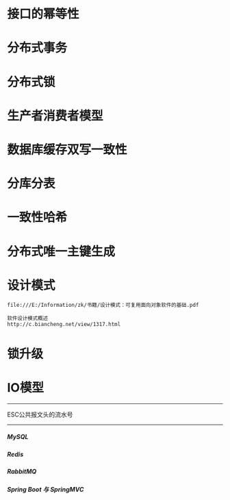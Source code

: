 # 接口的幂等性
# 分布式事务

# 分布式锁

# 生产者消费者模型

# 数据库缓存双写一致性

# 分库分表

# 一致性哈希

# 分布式唯一主键生成

# 设计模式
	
	file:///E:/Information/zk/书籍/设计模式：可复用面向对象软件的基础.pdf
	
	软件设计模式概述
	http://c.biancheng.net/view/1317.html

# 锁升级

# IO模型

***

ESC公共报文头的流水号

***






##### MySQL

##### Redis

##### RabbitMQ

##### Spring Boot 与 SpringMVC




